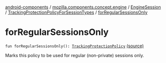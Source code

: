 [android-components](../../../index.md) / [mozilla.components.concept.engine](../../index.md) / [EngineSession](../index.md) / [TrackingProtectionPolicyForSessionTypes](index.md) / [forRegularSessionsOnly](./for-regular-sessions-only.md)

# forRegularSessionsOnly

`fun forRegularSessionsOnly(): `[`TrackingProtectionPolicy`](../-tracking-protection-policy/index.md) [(source)](https://github.com/mozilla-mobile/android-components/blob/master/components/concept/engine/src/main/java/mozilla/components/concept/engine/EngineSession.kt#L130)

Marks this policy to be used for regular (non-private) sessions only.

